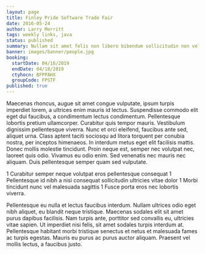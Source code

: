 ```yaml
---
layout: page
title: Finley Pride Software Trade Fair
date: 2016-05-24
author: Larry Merritt
tags: weekly links, java
status: published
summary: Nullam sit amet felis non libero bibendum sollicitudin non vel.
banner: images/banner/people.jpg
booking:
  startDate: 04/16/2019
  endDate: 04/18/2019
  ctyhocn: BFPPAHX
  groupCode: FPSTF
published: true
---
```

Maecenas rhoncus, augue sit amet congue vulputate, ipsum turpis imperdiet lorem, a ultrices enim mauris id lectus. Suspendisse commodo elit eget dui faucibus, a condimentum lectus condimentum. Pellentesque lobortis pretium ullamcorper. Curabitur quis tempor mauris. Vestibulum dignissim pellentesque viverra. Nunc et orci eleifend, faucibus ante sed, aliquet urna. Class aptent taciti sociosqu ad litora torquent per conubia nostra, per inceptos himenaeos. In interdum metus eget elit facilisis mattis. Donec mollis molestie tincidunt. Proin neque est, semper nec volutpat nec, laoreet quis odio. Vivamus eu odio enim. Sed venenatis nec mauris nec aliquam. Duis pellentesque semper quam sed vulputate.

1 Curabitur semper neque volutpat eros pellentesque consequat
1 Pellentesque id nibh a nisi consequat sollicitudin ultricies vitae dolor
1 Morbi tincidunt nunc vel malesuada sagittis
1 Fusce porta eros nec lobortis viverra.

Pellentesque eu nulla et lectus faucibus interdum. Nullam ultrices odio eget nibh aliquet, eu blandit neque tristique. Maecenas sodales elit sit amet purus dapibus facilisis. Nam turpis ante, porttitor sed convallis eu, ultricies vitae sapien. Ut imperdiet nisi felis, sit amet sodales turpis interdum at. Pellentesque habitant morbi tristique senectus et netus et malesuada fames ac turpis egestas. Mauris eu purus ac purus auctor aliquam. Praesent vel mollis lectus, a faucibus justo.
